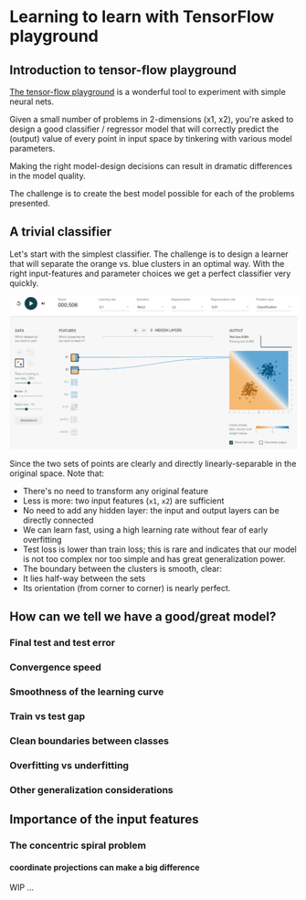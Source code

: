 # Learning to learn with TensorFlow playground

## Introduction to tensor-flow playground
[The tensor-flow playground](https://playground.tensorflow.org/) is a wonderful tool to experiment with simple neural nets.

Given a small number of problems in 2-dimensions (x1, x2),
you're asked to design a good classifier / regressor model that will
correctly predict the (output) value of every point in input space
by tinkering with various model parameters.

Making the right model-design decisions can result in dramatic differences
in the model quality.

The challenge is to create the best model possible for each of the problems
presented.


## A trivial classifier

Let's start with the simplest classifier. The challenge is to
design a learner that will separate the orange vs. blue clusters
in an optimal way. With the right input-features and parameter choices
we get a perfect classifier very quickly.

![Trivial Classifier Solution](images/001-simplest-classifier.png)

Since the two sets of points are clearly and directly
linearly-separable in the original space. Note that:

  - There's no need to transform any original feature
  - Less is more: two input features (`x1`, `x2`) are sufficient
  - No need to add any hidden layer: the input and output layers can be directly connected
  - We can learn fast, using a high learning rate without fear of early overfitting
  - Test loss is lower than train loss; this is rare and indicates that
    our model is not too complex nor too simple and has great generalization power.
  - The boundary between the clusters is smooth, clear:
   - It lies half-way between the sets
   - Its orientation (from corner to corner) is nearly perfect.

## How can we tell we have a good/great model?


### Final test and test error
### Convergence speed
### Smoothness of the learning curve
### Train vs test gap
### Clean boundaries between classes
### Overfitting vs underfitting
### Other generalization considerations

## Importance of the input features

### The concentric spiral problem
#### coordinate projections can make a big difference

WIP ...
